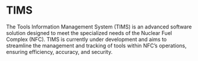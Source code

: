 # TIMS
The Tools Information Management System (TIMS) is an advanced software solution designed to meet the specialized needs of the Nuclear Fuel Complex (NFC). TIMS is currently under development and aims to streamline the management and tracking of tools within NFC’s operations, ensuring efficiency, accuracy, and security.
